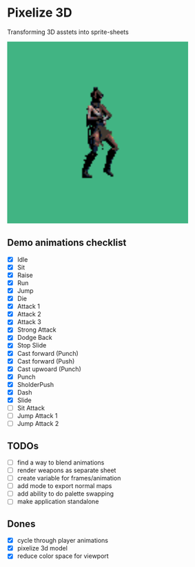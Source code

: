 # Pixelize 3D
Transforming 3D asstets into sprite-sheets

<img src="test.gif" alt="drawing" width="420"/>

## Demo animations checklist
- [x] Idle
- [x] Sit
- [x] Raise
- [x] Run
- [x] Jump
- [x] Die
- [x] Attack 1
- [x] Attack 2
- [x] Attack 3
- [x] Strong Attack
- [x] Dodge Back
- [x] Stop Slide
- [x] Cast forward (Punch)
- [x] Cast forward (Push)
- [x] Cast upwoard (Punch)
- [x] Punch
- [x] SholderPush
- [x] Dash
- [x] Slide
- [ ] Sit Attack
- [ ] Jump Attack 1
- [ ] Jump Attack 2

## TODOs
- [ ] find a way to blend animations
- [ ] render weapons as separate sheet
- [ ] create variable for frames/animation
- [ ] add mode to export normal maps
- [ ] add ability to do palette swapping
- [ ] make application standalone

## Dones
- [x] cycle through player animations
- [x] pixelize 3d model
- [x] reduce color space for viewport